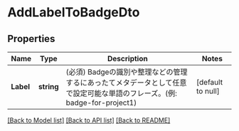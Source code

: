 # AddLabelToBadgeDto

## Properties
Name | Type | Description | Notes
------------ | ------------- | ------------- | -------------
**Label** | **string** | (必須) Badgeの識別や整理などの管理するにあったてメタデータとして任意で設定可能な単語のフレーズ。(例: badge-for-project1) | [default to null]

[[Back to Model list]](../README.md#documentation-for-models) [[Back to API list]](../README.md#documentation-for-api-endpoints) [[Back to README]](../README.md)

